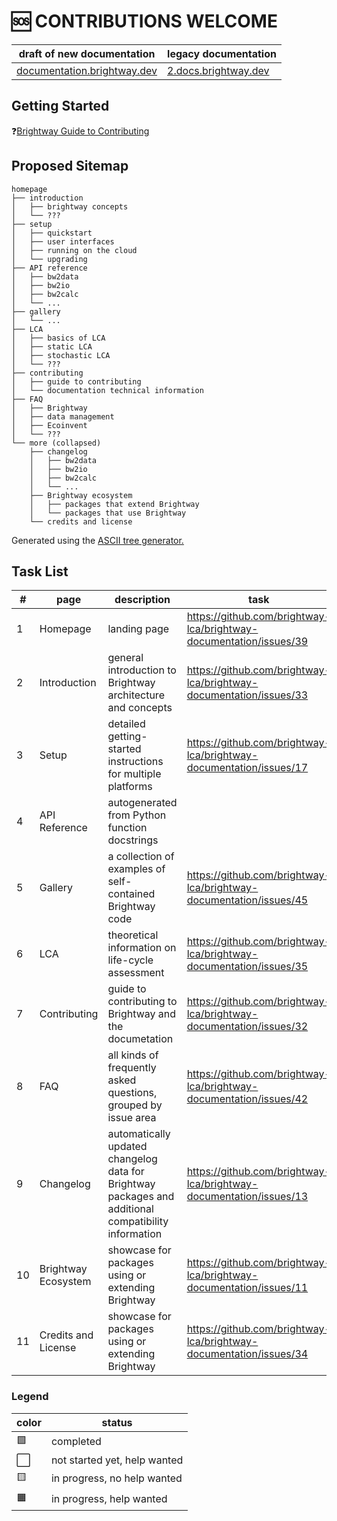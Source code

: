 # 🆘 CONTRIBUTIONS WELCOME

| draft of new documentation | legacy documentation |
| ------------------------------- | ------------------------- |
| [documentation.brightway.dev](https://documentation.brightway.dev/) | [2.docs.brightway.dev](https://2.docs.brightway.dev/) |

## Getting Started

❓[Brightway Guide to Contributing](https://documentation.brightway.dev/en/latest/source/contributing/contributing.html)

## Proposed Sitemap

```
homepage
├── introduction
│   ├── brightway concepts
│   └── ???
├── setup
│   ├── quickstart
│   ├── user interfaces
│   ├── running on the cloud
│   └── upgrading
├── API reference
│   ├── bw2data
│   ├── bw2io
│   ├── bw2calc
│   └── ...
├── gallery
│   └── ...
├── LCA
│   ├── basics of LCA
│   ├── static LCA
│   ├── stochastic LCA
│   └── ???
├── contributing
│   ├── guide to contributing
│   └── documentation technical information
├── FAQ
│   ├── Brightway
│   ├── data management
│   ├── Ecoinvent
│   └── ???
└── more (collapsed)
    ├── changelog
    │   ├── bw2data
    │   ├── bw2io
    │   ├── bw2calc
    │   └── ...
    ├── Brightway ecosystem
    │   ├── packages that extend Brightway
    │   └── packages that use Brightway
    └── credits and license
```

Generated using the [ASCII tree generator.](https://codepen.io/weizhenye/details/eoYvye)

## Task List

| # | page | description | task | assignees | status | comment |
| -- | ----- | -------- | ---- | ---------- | ------ | --------- | 
| 1 | Homepage | landing page | https://github.com/brightway-lca/brightway-documentation/issues/39 | @michaelweinold | 🟧 | |
| 2 | Introduction | general introduction to Brightway architecture and concepts| https://github.com/brightway-lca/brightway-documentation/issues/33 | none | ⬜️ | | 
| 3 | Setup | detailed getting-started instructions for multiple platforms | https://github.com/brightway-lca/brightway-documentation/issues/17 | @michaelweinold | 🟧 | |
| 4 | API Reference | autogenerated from Python function docstrings | | external | 🟧 | assigned to external developer |
| 5 | Gallery | a collection of examples of self-contained Brightway code | https://github.com/brightway-lca/brightway-documentation/issues/45 | none | ⬜️ | |
| 6 | LCA | theoretical information on life-cycle assessment | https://github.com/brightway-lca/brightway-documentation/issues/35 | none | ⬜️ | |
| 7 | Contributing | guide to contributing to Brightway and the documetation| https://github.com/brightway-lca/brightway-documentation/issues/32 | @michaelweinold | 🟩 | |
| 8 | FAQ | all kinds of frequently asked questions, grouped by issue area | https://github.com/brightway-lca/brightway-documentation/issues/42 | @michaelweinold  | ⬜️ | | 
| 9 | Changelog | automatically updated changelog data for Brightway packages and additional compatibility information | https://github.com/brightway-lca/brightway-documentation/issues/13 | @michaelweinold | 🟩 | initial version completed | 
| 10 | Brightway Ecosystem | showcase for packages using or extending Brightway | https://github.com/brightway-lca/brightway-documentation/issues/11 | @michaelweinold | 🟩 | initial version completed | 
| 11 | Credits and License | showcase for packages using or extending Brightway | https://github.com/brightway-lca/brightway-documentation/issues/34 | @michaelweinold | 🟩 | initial version completed | 

### Legend

| color | status |
| ----- | ------ |
| 🟩 | completed |
| ⬜️ | not started yet, help wanted |
| 🟨 | in progress, no help wanted |
| 🟧 | in progress, help wanted |
